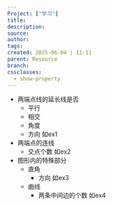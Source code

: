 ```yaml
---
Project: ["学习"]
title: 
description: 
source: 
author: 
tags: 
created: 2025-06-04 | 11:11
parent: Resource
branch: 
cssclasses:
  - show-property
---
```

- 两端点线的延长线是否
	- 平行
	- 相交
	- 角度
	- 方向 如ex1
- 两端点的连线
	- 交点个数 如ex2
- 图形内的特殊部分
	- 直角
		- 方向 如ex3
	- 曲线
		- 两条中间边的个数 如ex4 